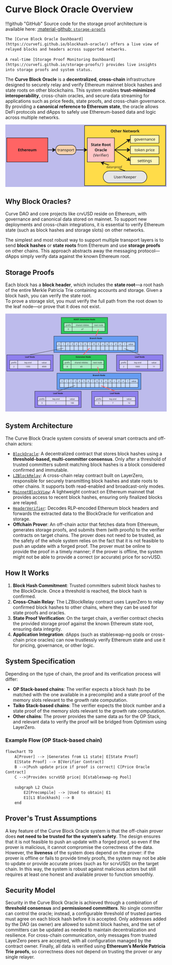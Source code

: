 <h1>Curve Block Oracle Overview</h1>


!!!github "GitHub"
    Source code for the storage proof architecture is available here: [:material-github: `storage-proofs`](https://github.com/curvefi/storage-proofs)

    The [Curve Block Oracle Dashboard](https://curvefi.github.io/blockhash-oracle/) offers a live view of relayed blocks and headers across supported networks.

    A real-time [Storage Proof Monitoring Dashboard](https://curvefi.github.io/storage-proofs/) provides live insights into storage proofs and system status.


The **Curve Block Oracle** is a **decentralized**, **cross-chain** infrastructure designed to securely relay and verify Ethereum mainnet block hashes and state roots on other blockchains. This system enables **trust-minimized interoperability**, cross-chain oracles, and secure data streaming for applications such as price feeds, state proofs, and cross-chain governance. By providing a **canonical reference to Ethereum state**, the oracle allows DeFi protocols and dApps to safely use Ethereum-based data and logic across multiple networks.

![](../assets/images/block-oracle/blockhash_approach.png)

## Why Block Oracles?

Curve DAO and core projects like crvUSD reside on Ethereum, with governance and canonical data stored on mainnet. To support new deployments and cross-chain integrations, it is essential to verify Ethereum state (such as block hashes and storage slots) on other networks.

The simplest and most robust way to support multiple transport layers is to send **block hashes** or **state roots** from Ethereum and use **storage proofs** on other chains. This approach abstracts away the messaging protocol—dApps simply verify data against the known Ethereum root.

## Storage Proofs

Each block has a **block header**, which includes the **state root**—a root hash of the entire Merkle Patricia Trie containing accounts and storage. Given a block hash, you can verify the state root.  
To prove a storage slot, you must verify the full path from the root down to the leaf node—or prove that it does not exist.

![](../assets/images/block-oracle/storage_proof.png)

## System Architecture

The Curve Block Oracle system consists of several smart contracts and off-chain actors:

- [`BlockOracle`](./BlockOracle.md): A decentralized contract that stores block hashes using a **threshold-based, multi-committer consensus**. Only after a threshold of trusted committers submit matching block hashes is a block considered confirmed and immutable.
- [`LZBlockRelay`](./LZBlockRelay.md): A cross-chain relay contract built on LayerZero, responsible for securely transmitting block hashes and state roots to other chains. It supports both read-enabled and broadcast-only modes.
- [`MainnetBlockView`](./MainnetBlockView.md): A lightweight contract on Ethereum mainnet that provides access to recent block hashes, ensuring only finalized blocks are relayed.
- [`HeaderVerifier`](./HeaderVerifier.md): Decodes RLP-encoded Ethereum block headers and forwards the extracted data to the BlockOracle for verification and storage.
- **Offchain Prover**: An off-chain actor that fetches data from Ethereum, generates storage proofs, and submits them (with proofs) to the verifier contracts on target chains. The prover does not need to be trusted, as the safety of the whole system relies on the fact that it is not feasible to push an update with a forged proof. The prover must be online to provide the proof in a timely manner; if the prover is offline, the system might not be able to provide a correct (or accurate) price for scrvUSD.

## How It Works

1. **Block Hash Commitment**: Trusted committers submit block hashes to the BlockOracle. Once a threshold is reached, the block hash is confirmed.
2. **Cross-Chain Relay**: The LZBlockRelay contract uses LayerZero to relay confirmed block hashes to other chains, where they can be used for state proofs and oracles.
3. **State Proof Verification**: On the target chain, a verifier contract checks the provided storage proof against the known Ethereum state root, ensuring data integrity.
4. **Application Integration**: dApps (such as stableswap-ng pools or cross-chain price oracles) can now trustlessly verify Ethereum state and use it for pricing, governance, or other logic.

## System Specification

Depending on the type of chain, the proof and its verification process will differ:

- **OP Stack-based chains**: The verifier expects a block hash (to be matched with the one available in a precompile) and a state proof of the memory slots relevant to the growth rate computation.
- **Taiko Stack-based chains**: The verifier expects the block number and a state proof of the memory slots relevant to the growth rate computation.
- **Other chains**: The prover provides the same data as for the OP Stack, and relevant data to verify the proof will be bridged from Optimism using LayerZero.

### Example Flow (OP Stack-based chain)

```mermaid
flowchart TD
    A[Prover] --> |Generates from L1 state| E[State Proof]
    E[State Proof] --> B[Verifier Contract]
    B -->|Push update price if proof is correct| C[Price Oracle Contract]
    C -->|Provides scrvUSD price| D[stableswap-ng Pool]

    subgraph L2 Chain
        E2[Precompile] --> |Used to obtain| E1
        E1[L1 Blockhash] --> B
    end
```

## Prover's Trust Assumptions

A key feature of the Curve Block Oracle system is that the off-chain prover does **not need to be trusted for the system’s safety**. The design ensures that it is not feasible to push an update with a forged proof, so even if the prover is malicious, it cannot compromise the correctness of the data. However, the **liveness** of the system does depend on the prover: if the prover is offline or fails to provide timely proofs, the system may not be able to update or provide accurate prices (such as for scrvUSD) on the target chain. In this way, the system is robust against malicious actors but still requires at least one honest and available prover to function smoothly.

## Security Model

Security in the Curve Block Oracle is achieved through a combination of **threshold consensus** and **permissioned committers**. No single committer can control the oracle; instead, a configurable threshold of trusted parties must agree on each block hash before it is accepted. Only addresses added by the DAO (as owner) are allowed to submit block hashes, and the set of committers can be updated as needed to maintain decentralization and resilience. For cross-chain communication, only messages from trusted LayerZero peers are accepted, with all configuration managed by the contract owner. Finally, all data is verified using **Ethereum’s Merkle Patricia Trie proofs**, so correctness does not depend on trusting the prover or any single relayer.
